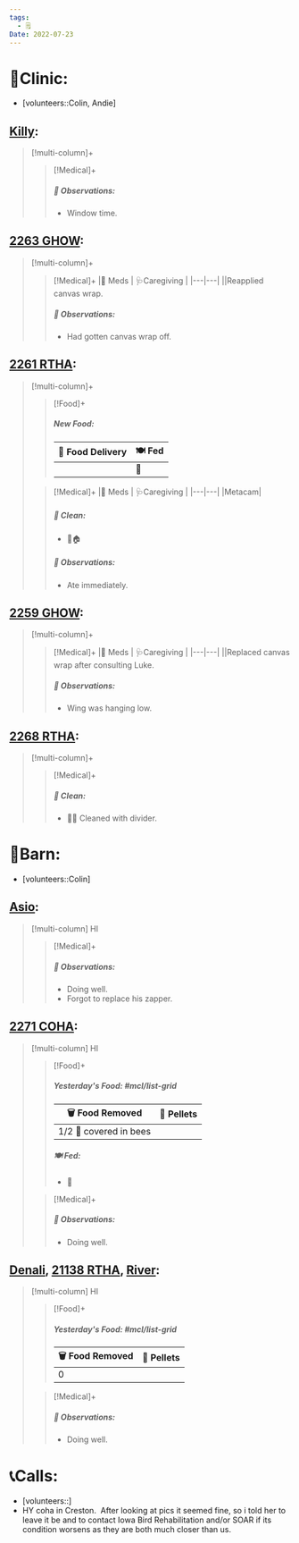 ```yaml
---
tags:
  - 🗒️
Date: 2022-07-23
---
```


# 🏥Clinic:
- [volunteers::Colin, Andie]

## [Killy](../RARE%20Birds/Ed%20Birds/Killy.md):
> [!multi-column]+
>
>> [!Medical]+
>> ##### 🔭 Observations:
>> - Window time.

## [2263 GHOW](../RARE%20Birds/2263%20GHOW.md):
> [!multi-column]+
>
>> [!Medical]+
>> |💊 Meds | 🩺Caregiving |
>> |---|---|
>> ||Reapplied canvas wrap.
>>
>> ##### 🔭 Observations:
>> - Had gotten canvas wrap off.

## [2261 RTHA](../RARE%20Birds/2261%20RTHA.md):
> [!multi-column]+
>
>> [!Food]+
>> ##### New Food:
>> |🚚 Food Delivery| 🍽️ Fed|
>> |---|---|
>>||🐀
>
>> [!Medical]+
>> |💊 Meds | 🩺Caregiving |
>> |---|---|
>> |Metacam|
>>
>>##### 🫧 Clean:
>> - 🧼🏠
>>
>> ##### 🔭 Observations:
>> - Ate immediately.

## [2259 GHOW](../RARE%20Birds/2259%20GHOW.md):
> [!multi-column]+
>
>> [!Medical]+
>> |💊 Meds | 🩺Caregiving |
>> |---|---|
>> ||Replaced canvas wrap after consulting Luke.
>>
>> ##### 🔭 Observations:
>> - Wing was hanging low.

## [2268 RTHA](../RARE%20Birds/2268%20RTHA.md):
> [!multi-column]+
>
>> [!Medical]+
>>##### 🫧 Clean:
>> - 🧼➗ Cleaned with divider.

# 🏡Barn:
- [volunteers::Colin]

## [Asio](../RARE%20Birds/Ed%20Birds/Asio.md):
> [!multi-column] HI
>
>> [!Medical]+
>> ##### 🔭 Observations:
>> - Doing well.
>> - Forgot to replace his zapper.

## [2271 COHA](../RARE%20Birds/2271%20COHA.md):
> [!multi-column] HI
>
>> [!Food]+
>> ##### Yesterday's Food: #mcl/list-grid
>> |🗑️ Food Removed| 💩 Pellets
>> |---|---|
>>|1/2 🐥 covered in bees|
>>
>> ##### 🍽️ Fed:
>> - 🐥
>
>> [!Medical]+
>> ##### 🔭 Observations:
>> - Doing well.

## [Denali](../RARE%20Birds/Ed%20Birds/Denali.md), [21138 RTHA](../RARE%20Birds/21138%20RTHA.md), [River](../RARE%20Birds/Ed%20Birds/River.md):
> [!multi-column] HI
>
>> [!Food]+
>> ##### Yesterday's Food: #mcl/list-grid
>> |🗑️ Food Removed| 💩 Pellets
>> |---|---|
>>|0|
>
>> [!Medical]+
>> ##### 🔭 Observations:
>> - Doing well.

# 📞Calls:
- [volunteers::]
- HY coha in Creston.  After looking at pics it seemed fine, so i told her to leave it be and to contact Iowa Bird Rehabilitation and/or SOAR if its condition worsens as they are both much closer than us.